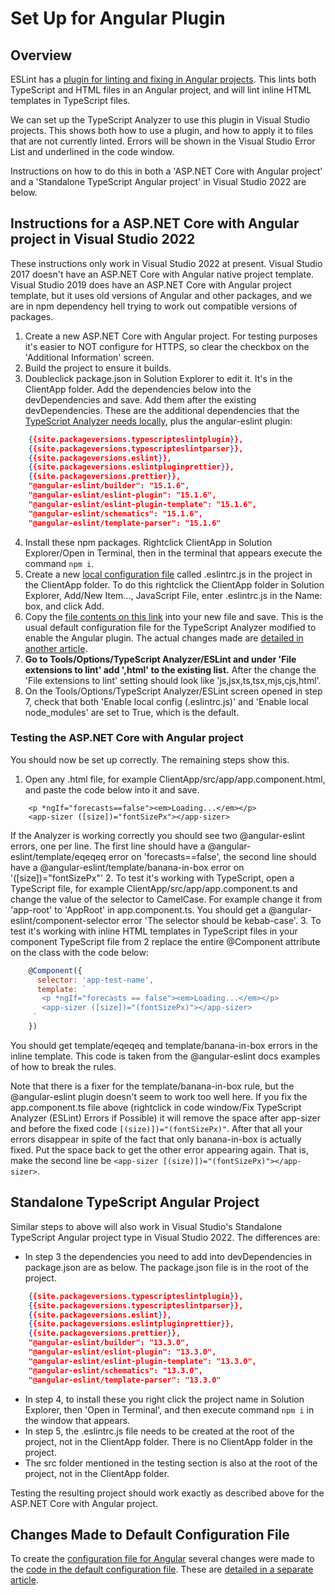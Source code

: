 ﻿# Set Up for Angular Plugin

## Overview

ESLint has a [plugin for linting and fixing in Angular projects](https://github.com/angular-eslint/angular-eslint).  This lints both TypeScript and HTML files in an Angular project, and will lint inline HTML templates in TypeScript files.  

We can set up the TypeScript Analyzer to use this plugin in Visual Studio projects.  This shows both how to use a plugin, and how to apply it to files that are not currently linted.  Errors will be shown in the Visual Studio Error List and underlined in the code window.

Instructions on how to do this in both a 'ASP.NET Core with Angular project' and a 'Standalone TypeScript Angular project' in Visual Studio 2022 are below.

## Instructions for a ASP.NET Core with Angular project in Visual Studio 2022

These instructions only work in Visual Studio 2022 at present.  Visual Studio 2017 doesn't have an ASP.NET Core with Angular native project template.  Visual Studio 2019 does have an ASP.NET Core with Angular project template, but it uses old versions of Angular and other packages, and we are in npm dependency hell trying to work out compatible versions of packages.

1. Create a new ASP.NET Core with Angular project.  For testing purposes it's easier to NOT configure for HTTPS, so clear the checkbox on the 'Additional Information' screen.
2. Build the project to ensure it builds.
3. Doubleclick package.json in Solution Explorer to edit it.  It's in the ClientApp folder.  Add the dependencies below into the devDependencies and save.  Add them after the existing devDependencies.  These are the additional dependencies that the [TypeScript Analyzer needs locally](installs.md#localinstall), plus the angular-eslint plugin:
``` json
    {{site.packageversions.typescripteslintplugin}},
    {{site.packageversions.typescripteslintparser}},
    {{site.packageversions.eslint}},
    {{site.packageversions.eslintpluginprettier}},
    {{site.packageversions.prettier}},
    "@angular-eslint/builder": "15.1.6",
    "@angular-eslint/eslint-plugin": "15.1.6",
    "@angular-eslint/eslint-plugin-template": "15.1.6",
    "@angular-eslint/schematics": "15.1.6",
    "@angular-eslint/template-parser": "15.1.6"
```
4. Install these npm packages.  Rightclick ClientApp in Solution Explorer/Open in Terminal, then in the terminal that appears execute the command `npm i`.
5. Create a new [local configuration file](localconfiguration.md) called .eslintrc.js in the project in the ClientApp folder.  To do this rightclick the ClientApp folder in Solution Explorer, Add/New Item..., JavaScript File, enter .eslintrc.js in the Name: box, and click Add.
6. Copy the [file contents on this link](setupangularconfig.md) into your new file and save.  This is the usual default configuration file for the TypeScript Analyzer modified to enable the Angular plugin.  The actual changes made are [detailed in another article](setupangularchangestodefaultconfig.md).
7. **Go to Tools/Options/TypeScript Analyzer/ESLint and under 'File extensions to lint' add ',html' to the existing list.**  After the change the 'File extensions to lint' setting should look like 'js,jsx,ts,tsx,mjs,cjs,html'. 
8. On the Tools/Options/TypeScript Analyzer/ESLint screen opened in step 7, check that both 'Enable local config (.eslintrc.js)' and 'Enable local node_modules' are set to True, which is the default.

### Testing the ASP.NET Core with Angular project

You should now be set up correctly.  The remaining steps show this.

1. Open any .html file, for example ClientApp/src/app/app.component.html, and paste the code below into it and save.
``` lang-html
    <p *ngIf="forecasts==false"><em>Loading...</em></p>
    <app-sizer ([size])="fontSizePx"></app-sizer>
```
If the Analyzer is working correctly you should see two @angular-eslint errors, one per line.  The first line should have a @angular-eslint/template/eqeqeq error on 'forecasts==false', the second line should have a @angular-eslint/template/banana-in-box error on '([size])="fontSizePx"'
2. To test it's working with TypeScript, open a TypeScript file, for example ClientApp/src/app/app.component.ts and change the value of the selector to CamelCase.  For example change it from 'app-root' to 'AppRoot' in app.component.ts.  You should get a @angular-eslint/component-selector error 'The selector should be kebab-case'.
3. To test it's working with inline HTML templates in TypeScript files in your component TypeScript file from 2 replace the entire @Component attribute on the class with the code below:
``` javascript
    @Component({
      selector: 'app-test-name',
      template: `
       <p *ngIf="forecasts == false"><em>Loading...</em></p>
       <app-sizer ([size])="(fontSizePx)"></app-sizer>
     `
    })
```
You should get template/eqeqeq and template/banana-in-box errors in the inline template.  This code is taken from the @angular-eslint docs examples of how to break the rules.

Note that there is a fixer for the template/banana-in-box rule, but the @angular-eslint plugin doesn't seem to work too well here. If you fix the app.component.ts file above (rightclick in code window/Fix TypeScript Analyzer (ESLint) Errors if Possible) it will remove the space after app-sizer and before the fixed code `[(size)])="(fontSizePx)"`.  After that all your errors disappear in spite of the fact that only banana-in-box is actually fixed.  Put the space back to get the other error appearing again.  That is, make the second line be `<app-sizer [(size)])="(fontSizePx)"></app-sizer>`.

## Standalone TypeScript Angular Project

Similar steps to above will also work in Visual Studio's Standalone TypeScript Angular project type in Visual Studio 2022.  The differences are:

- In step 3 the dependencies you need to add into devDependencies in package.json are as below.  The package.json file is in the root of the project.
``` json
    {{site.packageversions.typescripteslintplugin}},
    {{site.packageversions.typescripteslintparser}},
    {{site.packageversions.eslint}},
    {{site.packageversions.eslintpluginprettier}},
    {{site.packageversions.prettier}},
    "@angular-eslint/builder": "13.3.0",
    "@angular-eslint/eslint-plugin": "13.3.0",
    "@angular-eslint/eslint-plugin-template": "13.3.0",
    "@angular-eslint/schematics": "13.3.0",
    "@angular-eslint/template-parser": "13.3.0"
```
- In step 4, to install these you right click the project name in Solution Explorer, then 'Open in Terminal', and then execute command `npm i` in the window that appears.  
- In step 5, the .eslintrc.js file needs to be created at the root of the project, not in the ClientApp folder.  There is no ClientApp folder in the project.
- The src folder mentioned in the testing section is also at the root of the project, not in the ClientApp folder.

Testing the resulting project should work exactly as described above for the ASP.NET Core with Angular project.

## Changes Made to Default Configuration File

To create the [configuration file for Angular](setupangularconfig.md) several changes were made to the [code in the default configuration file](defaultconfig.md#defaulteslintrc).  These are [detailed in a separate article](setupangularchangestodefaultconfig.md).